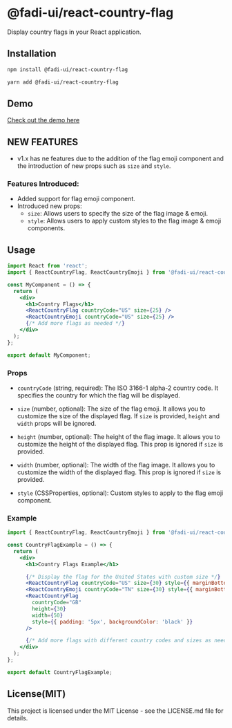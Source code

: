 # @fadi-ui/react-country-flag

Display country flags in your React application.

## Installation

```bash
npm install @fadi-ui/react-country-flag
```

```bash
yarn add @fadi-ui/react-country-flag
```

## Demo

[Check out the demo here](https://stackblitz.com/~/github.com/fadinouira/react-country-flag-demo)

## NEW FEATURES

- v1.x has ne features due to the addition of the flag emoji component and the introduction of new props such as `size` and `style`.

### Features Introduced:

- Added support for flag emoji component.
- Introduced new props:
  - `size`: Allows users to specify the size of the flag image & emoji.
  - `style`: Allows users to apply custom styles to the flag image & emoji components.

## Usage

```jsx
import React from 'react';
import { ReactCountryFlag, ReactCountryEmoji } from '@fadi-ui/react-country-flag';

const MyComponent = () => {
  return (
    <div>
      <h1>Country Flags</h1>
      <ReactCountryFlag countryCode="US" size={25} />
      <ReactCountryEmoji countryCode="US" size={25} />
      {/* Add more flags as needed */}
    </div>
  );
};

export default MyComponent;
```

### Props

- `countryCode` (string, required): The ISO 3166-1 alpha-2 country code. It specifies the country for which the flag will be displayed.

- `size` (number, optional): The size of the flag emoji. It allows you to customize the size of the displayed flag. If `size` is provided, `height` and `width` props will be ignored.

- `height` (number, optional): The height of the flag image. It allows you to customize the height of the displayed flag. This prop is ignored if `size` is provided.

- `width` (number, optional): The width of the flag image. It allows you to customize the width of the displayed flag. This prop is ignored if `size` is provided.

- `style` (CSSProperties, optional): Custom styles to apply to the flag emoji component.

### Example

```jsx
import { ReactCountryFlag, ReactCountryEmoji } from '@fadi-ui/react-country-flag';

const CountryFlagExample = () => {
  return (
    <div>
      <h1>Country Flags Example</h1>

      {/* Display the flag for the United States with custom size */}
      <ReactCountryFlag countryCode="US" size={30} style={{ marginBottom: '5px' }} />
      <ReactCountryEmoji countryCode="TN" size={30} style={{ marginBottom: '5px' }} />
      <ReactCountryFlag
        countryCode="GB"
        height={30}
        width={50}
        style={{ padding: '5px', backgroundColor: 'black' }}
      />

      {/* Add more flags with different country codes and sizes as needed */}
    </div>
  );
};

export default CountryFlagExample;
```

## License(MIT)

This project is licensed under the MIT License - see the LICENSE.md file for details.
